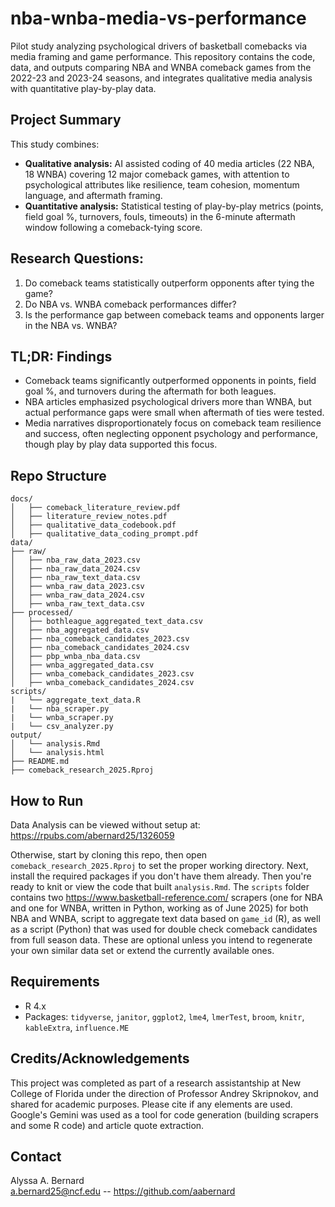 # nba-wnba-media-vs-performance
Pilot study analyzing psychological drivers of basketball comebacks via media framing and game performance. This repository contains the code, data, and outputs comparing NBA and WNBA comeback games from the 2022-23 and 2023-24 seasons, and integrates qualitative media analysis with quantitative play-by-play data. 

## Project Summary
This study combines: 
- **Qualitative analysis:** AI assisted coding of 40 media articles (22 NBA, 18 WNBA) covering 12 major comeback games, with attention to psychological attributes like resilience, team cohesion, momentum language, and aftermath framing.
- **Quantitative analysis:** Statistical testing of play-by-play metrics (points, field goal %, turnovers, fouls, timeouts) in the 6-minute aftermath window following a comeback-tying score.
  
## Research Questions:
1. Do comeback teams statistically outperform opponents after tying the game?
2. Do NBA vs. WNBA comeback performances differ?
3. Is the performance gap between comeback teams and opponents larger in the NBA vs. WNBA?

## TL;DR: Findings
- Comeback teams significantly outperformed opponents in points, field goal %, and turnovers during the aftermath for both leagues.
- NBA articles emphasized psychological drivers more than WNBA, but actual performance gaps were small when aftermath of ties were tested.
- Media narratives disproportionately focus on comeback team resilience and success, often neglecting opponent psychology and performance, though play by play data supported this focus.

## Repo Structure
```
docs/
│   ├── comeback_literature_review.pdf
│   ├── literature_review_notes.pdf
│   ├── qualitative_data_codebook.pdf
│   ├── qualitative_data_coding_prompt.pdf
data/
├── raw/
│   ├── nba_raw_data_2023.csv
│   ├── nba_raw_data_2024.csv
│   ├── nba_raw_text_data.csv
│   ├── wnba_raw_data_2023.csv
│   ├── wnba_raw_data_2024.csv
│   ├── wnba_raw_text_data.csv
├── processed/
│   ├── bothleague_aggregated_text_data.csv
│   ├── nba_aggregated_data.csv
│   ├── nba_comeback_candidates_2023.csv
│   ├── nba_comeback_candidates_2024.csv
│   ├── pbp_wnba_nba_data.csv
│   ├── wnba_aggregated_data.csv
│   ├── wnba_comeback_candidates_2023.csv
│   ├── wnba_comeback_candidates_2024.csv
scripts/
|   └── aggregate_text_data.R
|   └── nba_scraper.py
|   └── wnba_scraper.py
|   └── csv_analyzer.py
output/
│   └── analysis.Rmd  
│   └── analysis.html
├── README.md
├── comeback_research_2025.Rproj
```

## How to Run
Data Analysis can be viewed without setup at:
https://rpubs.com/abernard25/1326059

Otherwise, start by cloning this repo, then open `comeback_research_2025.Rproj` to set the proper working directory. Next, install the required packages if you don't have them already. Then you're ready to knit or view the code that built `analysis.Rmd`. The `scripts` folder contains two https://www.basketball-reference.com/ scrapers (one for NBA and one for WNBA, written in Python, working as of June 2025) for both NBA and WNBA, script to aggregate text data based on `game_id` (R), as well as a script (Python) that was used for double check comeback candidates from full season data. These are optional unless you intend to regenerate your own similar data set or extend the currently available ones. 

## Requirements
- R 4.x
- Packages: `tidyverse`, `janitor`, `ggplot2`, `lme4`, `lmerTest`, `broom`, `knitr`, `kableExtra`, `influence.ME`

## Credits/Acknowledgements
This project was completed as part of a research assistantship at New College of Florida under the direction of Professor Andrey Skripnokov, and shared for academic purposes. Please cite if any elements are used. Google's Gemini was used as a tool for code generation (building scrapers and some R code) and article quote extraction. 

## Contact
Alyssa A. Bernard  
a.bernard25@ncf.edu -- https://github.com/aabernard
